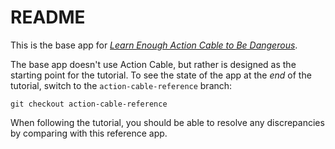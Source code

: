 # README

This is the base app for [*Learn Enough Action Cable to Be Dangerous*](https://www.learnenough.com/action-cable-tutorial).

The base app doesn't use Action Cable, but rather is designed as the starting point for the tutorial. To see the state of the app at the *end* of the tutorial, switch to the `action-cable-reference` branch:

```
git checkout action-cable-reference
```

When following the tutorial, you should be able to resolve any discrepancies by comparing with this reference app.